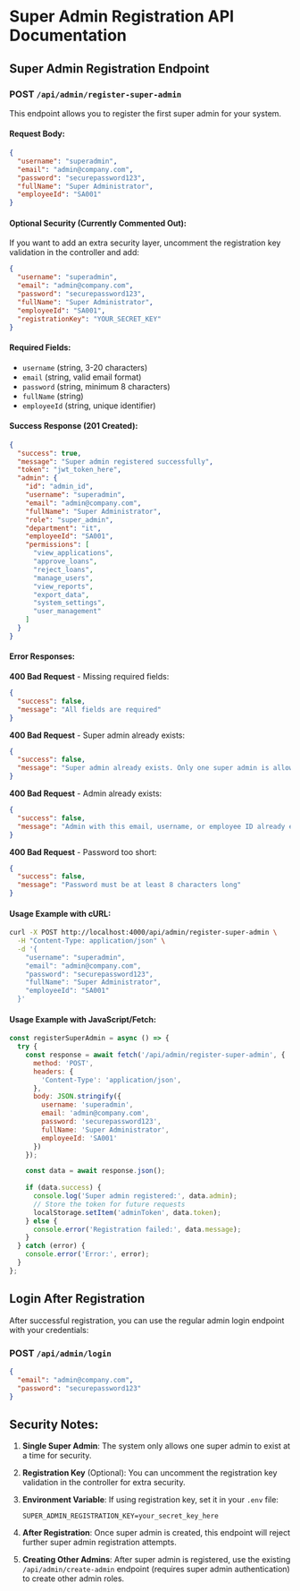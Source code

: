 # Super Admin Registration API Documentation

## Super Admin Registration Endpoint

### POST `/api/admin/register-super-admin`

This endpoint allows you to register the first super admin for your system.

#### Request Body:
```json
{
  "username": "superadmin",
  "email": "admin@company.com",
  "password": "securepassword123",
  "fullName": "Super Administrator",
  "employeeId": "SA001"
}
```

#### Optional Security (Currently Commented Out):
If you want to add an extra security layer, uncomment the registration key validation in the controller and add:
```json
{
  "username": "superadmin",
  "email": "admin@company.com",
  "password": "securepassword123",
  "fullName": "Super Administrator",
  "employeeId": "SA001",
  "registrationKey": "YOUR_SECRET_KEY"
}
```

#### Required Fields:
- `username` (string, 3-20 characters)
- `email` (string, valid email format)
- `password` (string, minimum 8 characters)
- `fullName` (string)
- `employeeId` (string, unique identifier)

#### Success Response (201 Created):
```json
{
  "success": true,
  "message": "Super admin registered successfully",
  "token": "jwt_token_here",
  "admin": {
    "id": "admin_id",
    "username": "superadmin",
    "email": "admin@company.com",
    "fullName": "Super Administrator",
    "role": "super_admin",
    "department": "it",
    "employeeId": "SA001",
    "permissions": [
      "view_applications",
      "approve_loans",
      "reject_loans",
      "manage_users",
      "view_reports",
      "export_data",
      "system_settings",
      "user_management"
    ]
  }
}
```

#### Error Responses:

**400 Bad Request** - Missing required fields:
```json
{
  "success": false,
  "message": "All fields are required"
}
```

**400 Bad Request** - Super admin already exists:
```json
{
  "success": false,
  "message": "Super admin already exists. Only one super admin is allowed."
}
```

**400 Bad Request** - Admin already exists:
```json
{
  "success": false,
  "message": "Admin with this email, username, or employee ID already exists"
}
```

**400 Bad Request** - Password too short:
```json
{
  "success": false,
  "message": "Password must be at least 8 characters long"
}
```

#### Usage Example with cURL:
```bash
curl -X POST http://localhost:4000/api/admin/register-super-admin \
  -H "Content-Type: application/json" \
  -d '{
    "username": "superadmin",
    "email": "admin@company.com", 
    "password": "securepassword123",
    "fullName": "Super Administrator",
    "employeeId": "SA001"
  }'
```

#### Usage Example with JavaScript/Fetch:
```javascript
const registerSuperAdmin = async () => {
  try {
    const response = await fetch('/api/admin/register-super-admin', {
      method: 'POST',
      headers: {
        'Content-Type': 'application/json',
      },
      body: JSON.stringify({
        username: 'superadmin',
        email: 'admin@company.com',
        password: 'securepassword123',
        fullName: 'Super Administrator',
        employeeId: 'SA001'
      })
    });

    const data = await response.json();
    
    if (data.success) {
      console.log('Super admin registered:', data.admin);
      // Store the token for future requests
      localStorage.setItem('adminToken', data.token);
    } else {
      console.error('Registration failed:', data.message);
    }
  } catch (error) {
    console.error('Error:', error);
  }
};
```

## Login After Registration

After successful registration, you can use the regular admin login endpoint with your credentials:

### POST `/api/admin/login`
```json
{
  "email": "admin@company.com",
  "password": "securepassword123"
}
```

## Security Notes:

1. **Single Super Admin**: The system only allows one super admin to exist at a time for security.

2. **Registration Key** (Optional): You can uncomment the registration key validation in the controller for extra security.

3. **Environment Variable**: If using registration key, set it in your `.env` file:
   ```
   SUPER_ADMIN_REGISTRATION_KEY=your_secret_key_here
   ```

4. **After Registration**: Once super admin is created, this endpoint will reject further super admin registration attempts.

5. **Creating Other Admins**: After super admin is registered, use the existing `/api/admin/create-admin` endpoint (requires super admin authentication) to create other admin roles.
